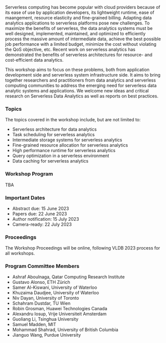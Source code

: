<!--- # Workshop on Serverless Data Analytics 
## 1 September 2023, Vancouver, Canada
### (Co-located with VLDB 2023 Conference)
-->
Serverless computing has become popular with cloud providers because of its ease of use by application developers, its lightweight runtime, ease of maangement, resource elasticity and fine-grained billing. Adapting data analytics applications to serverless platforms pose new challenges. To maximize the benefits of serverless, the data analytics systems must be well designed, implemented, maintained, and optimized to efficiently process the massive amount of intermediate data, achieve the best possible job performance with a limited budget, minimize the cost without violating the QoS objective, etc. Recent work on serverless analytics has demonstrated the benefits of serverless architectures for resource- and cost-efficient data analytics. 

This workshop aims to focus on these problems, both from application development side and serverless system infrastructure side. It aims to bring together researchers and practitioners from data analytics and serverless computing communities to address the emerging need for serverless data analytic systems and applications. We welcome new ideas and critical research on Serverless Data Analytics as well as reports on best practices.

### Topics

The topics covered in the workshop include, but are not limited to:

* Serverless architecture for data analytics
* Task scheduling for serverless analytics
* Intermediate storage systems for serverless analytics
* Fine-grained resource allocation for serverless analytics
* High performance runtime for serverless analytics
* Query optimization in a serverless environment
* Data caching for serverless analytics

### Workshop Program

TBA

### Important Dates

* Abstract due: 15 June 2023 
* Papers due: 22 June 2023
* Author notification: 15 July 2023
* Camera-ready: 22 July 2023

### Proceedings

The Workshop Proceedings will be online, following VLDB 2023 process for all workshops.

### Program Committee Members

* Ashraf Aboulnaga, Qatar Computing Research Institute
* Gustavo Alonso, ETH Zürich
* Samer Al-Kiswani, University of Waterloo
* Khuzaima Daudjee, University of Waterloo
* Niv Dayan, University of Toronto
* Schahram Dustdar, TU Wien
* Robin Grosman, Huawei Technologies Canada
* Alexandru Iosup, Vrije Universiteit Amsterdam 
* Guoliang Li, Tsinghua University
* Samuel Madden, MIT
* Mohammad Shahrad, University of British Columbia
* Jianguo Wang, Purdue University
